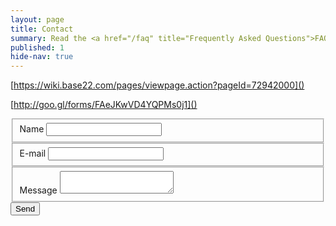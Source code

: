 ```yaml
---
layout: page
title: Contact
summary: Read the <a href="/faq" title="Frequently Asked Questions">FAQ</a> before e-mailing me. If you ask a question that's already answered there, I will hack you!!1 I don't have my e-mail address because I don't want to get tracked by the F.B.I. This form will send messages to me on an untraceable server in Russia.
published: 1
hide-nav: true
---
```

[https://wiki.base22.com/pages/viewpage.action?pageId=72942000]()

[http://goo.gl/forms/FAeJKwVD4YQPMs0j1]()

<form class="pure-form" id="callus" target="_self" onsubmit="" action="javascript:postContactToGoogle()">

  <fieldset>
    <label for="name">Name</label>
    <input id="name" type="text" name="name">
  </fieldset>

  <fieldset>
    <label for="email">E-mail</label>
    <input type="email" id="email" name="email">
  </fieldset>

  <fieldset>
    <label for="feed">Message</label>
    <textarea id="feed" name="feed"></textarea>
  </fieldset>

  <div style="width: 100%; display: block; float: right;">
    <button class="pure-button pure-button-primary" id="send" type="submit">Send</button>
  </div>

  <div style="width: 100%; display: block; float: right; padding-top: 15px;">
    <div class="requestSubmited" style="display:none; text-align: center;">Your request has been sent!</div>
  </div>

</form>
